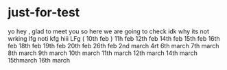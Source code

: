 # just-for-test
yo hey , glad to meet you so here we are going to check 
idk why its not wrking
lfg
noti
kfg
hiii
LFg ( 10th feb )
11h feb
12th feb
14th feb
15th feb
16th feb
18th feb
19th feb
20th feb
26th feb
2nd march
4rt
6th march
7th march
8th march
9th march
10th march
11th march
12th march
14th march
15thmarch
16th march
